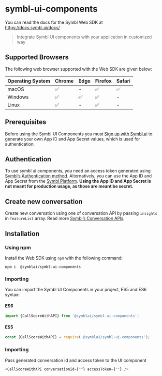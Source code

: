 # symbl-ui-components

You can read the docs for the Symbl Web SDK at https://docs.symbl.ai/docs/

>Integrate Symbl UI components with your application in customized way

## Supported Browsers
The following web browser supported with the Web SDK are given below:

Operating System | Chrome | Edge | Firefox | Safari |
---------- | ------- | ------- | ------ | ------ |
macOS | ✅ | - | ✅ | ✅ | 
Windows | ✅ | ✅ | ✅ | - |
Linux| ✅ | - | ✅ | - | 

## Prerequisites

Before using the Symbl UI Components you must [Sign up with Symbl.ai](https://platform.symbl.ai) to generate your own App ID and App Secret values, which is used for authentication.

## Authentication

To use symbl ui components, you need an access token generated using [Symbl’s Authentication method](https://docs.symbl.ai/docs/developer-tools/authentication/). Alternatively, you can use the App ID and App Secret from the [Symbl Platform](https://platform.symbl.ai). **Using the App ID and App Secret is not meant for production usage, as those are meant be secret.**

## Create new conversation

Create new conversation using one of conversation API by passing `insights` in `featureList` array. Read more [Symbl’s Conversation APIs](https://docs.symbl.ai/docs/overview-process-a-conversation).

## Installation

### Using npm

Install the Web SDK using `npm` with the following command:

```shell
npm i  @symblai/symbl-ui-components
```

### Importing

You can import the Symbl UI Components in your project, ES5 and ES6 syntax:

#### ES6
```js
import {CallScoreWithAPI} from '@symblai/symbl-ui-components';
```

#### ES5
```js
const {CallScoreWithAPI} = require('@symblai/symbl-ui-components');
```

### Importing

Pass generated conversation id and access token to the UI component

```js
<CallScoreWithAPI conversationId={""} accessToken={""} />
```

